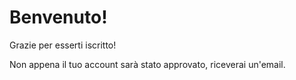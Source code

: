 # Benvenuto!

Grazie per esserti iscritto!

Non appena il tuo account sarà stato approvato, riceverai un'email.
